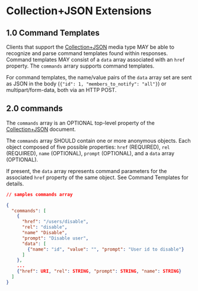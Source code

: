 # Collection+JSON Extensions

## 1.0 Command Templates

Clients that support the [Collection+JSON](http://amundsen.com/media-types/collection/) media type MAY be able to recognize and parse command templates found within responses. Command templates MAY consist of a `data` array associated with an `href` property. The `commands` arrary supports command templates.

For command templates, the name/value pairs of the `data` array set are sent as JSON in the body (`{"id": 1, "members_to_notify": "all"}`) or multipart/form-data, both via an HTTP POST.

## 2.0 commands

The `commands` array is an OPTIONAL top-level property of the [Collection+JSON](http://amundsen.com/media-types/collection/) document.

The `commands` array SHOULD contain one or more anonymous objects. Each object composed of five possible properties: `href` (REQUIRED), `rel` (REQUIRED), `name` (OPTIONAL), `prompt` (OPTIONAL), and a `data` array (OPTIONAL).

If present, the `data` array represents command parameters for the associated `href` property of the same object. See Command Templates for details.

```json
// samples commands array

{
  "commands": [
    {
      "href": "/users/disable",
      "rel": "disable",
      "name" "Disable",
      "prompt": "Disable user",
      "data": [
        {"name": "id", "value": "", "prompt": "User id to disable"}
      ]
    },
    ...
    {"href": URI, "rel": STRING, "prompt": STRING, "name": STRING}
  ]
}
```
